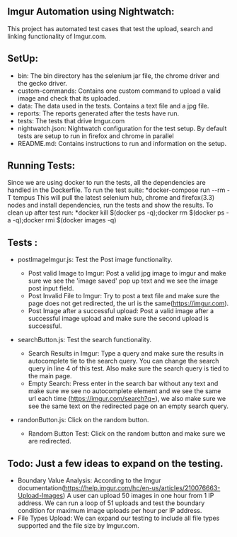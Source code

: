 ## Imgur Automation using Nightwatch:

This project has automated test cases that test the upload, search and linking functionality of Imgur.com.

## SetUp:

* bin: The bin directory has the selenium jar file, the chrome driver and the gecko driver.
* custom-commands: Contains one custom command to upload a valid image and check that its uploaded.
* data: The data used in the tests. Contains a text file and a jpg file.
* reports: The reports generated after the tests have run.
* tests: The tests that drive Imgur.com
* nightwatch.json: Nightwatch configuration for the test setup. By default tests are setup to run in firefox and chrome in parallel
* README.md: Contains instructions to run and information on the setup.

## Running Tests:

Since we are using docker to run the tests, all the dependencies are handled in the Dockerfile.
To run the test suite: *docker-compose run --rm -T tempus
This will pull the latest selenium hub, chrome and firefox(3.3) nodes and install dependencies, run the tests and show the results.
To clean up after test run:  *docker kill $(docker ps -q);docker rm $(docker ps -a -q);docker rmi $(docker images -q)


## Tests : 

* postImageImgur.js: Test the Post image functionality.
   * Post valid Image to Imgur: Post a valid jpg image to imgur and make sure we see the 'image saved' pop up text and we see the image post input field.
   * Post Invalid File to Imgur: Try to post a text file and make sure the page does not get redirected, the url is the same(https://imgur.com).
   * Post Image after a successful upload: Post a valid image after a successful image upload and make sure the second upload is successful.
 
* searchButton.js: Test the search functionality.
    * Search Results in Imgur: Type a query and make sure the results in autocomplete tie to the search query. You can change the search query in line 4 of this test. 
  Also make sure the search query is tied to the main page.
    * Empty Search: Press enter in the search bar without any text and make sure we see no autocomplete element and we see the same url each time (https://imgur.com/search?q=),
  we also make sure we see the same text on the redirected page on an empty search query.
 
* randonButton.js: Click on the random button.
    * Random Button Test: Click on the random button and make sure we are redirected.
 
## Todo: Just a few ideas to expand on the testing.
* Boundary Value Analysis: According to the Imgur documentation(https://help.imgur.com/hc/en-us/articles/210076663-Upload-Images)
 A user can upload 50 images in one hour from 1 IP address. We can run a loop of 51 uploads and test the boundary condition for maximum image uploads per hour per IP address.
* File Types Upload: We can expand our testing to include all file types supported and the file size by Imgur.com.
